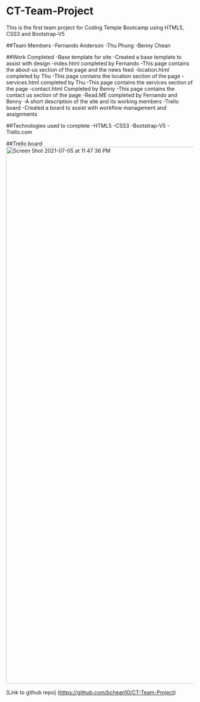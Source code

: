 # CT-Team-Project
This is the first team project for Coding Temple Bootcamp using HTML5, CSS3 and Bootstrap-V5

##Team Members
-Fernando Anderson
-Thu Phung
-Benny Chean

##Work Completed
-Base template for site
  -Created a base template to assist with design
-index.html completed by Fernando
  -This page contains the about-us section of the page and the news feed
-location.html completed by Thu
  -This page contains the location section of the page
-services.html completed by Thu 
  -This page contains the services section of the page
-contact.html Completed by Benny 
  -This page contains the contact us section of the page
 -Read.ME completed by Fernando and Benny
  -A short description of the site and its working members
 -Trello board
  -Created a board to assist with workflow management and assignments
  

##Technologies used to complete
-HTML5 
-CSS3 
-Bootstrap-V5
-Trello.com

##Trello board
<img width="1440" alt="Screen Shot 2021-07-05 at 11 47 36 PM" src="https://user-images.githubusercontent.com/86483561/124539610-d1180f00-ddeb-11eb-8a02-bace6f2fd599.png">



[Link to github repo] (https://github.com/bchean10/CT-Team-Project)


